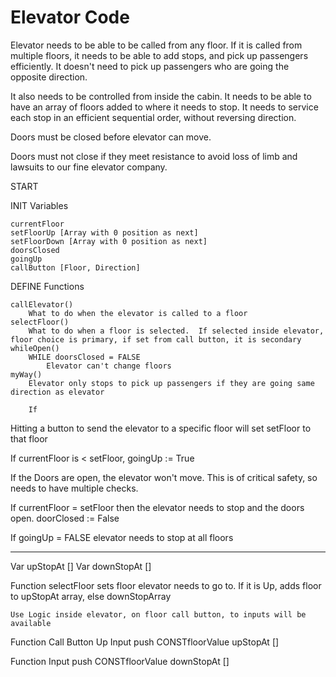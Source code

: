 # Elevator Code


Elevator needs to be able to be called from any floor.  If it is called from multiple floors, it needs to be able to add stops, and pick up passengers efficiently.  It doesn't need to pick up passengers who are going the opposite direction.

It also needs to be controlled from inside the cabin.  It needs to be able to have an array of floors added to where it needs to stop.  It needs to service each stop in an efficient sequential order, without reversing direction.

Doors must be closed before elevator can move.

Doors must not close if they meet resistance to avoid loss of limb and lawsuits to our fine elevator company.


START

INIT Variables

    currentFloor
    setFloorUp [Array with 0 position as next]
    setFloorDown [Array with 0 position as next]
    doorsClosed
    goingUp
    callButton [Floor, Direction]

DEFINE Functions

    callElevator()
        What to do when the elevator is called to a floor
    selectFloor()
        What to do when a floor is selected.  If selected inside elevator, floor choice is primary, if set from call button, it is secondary
    whileOpen()
        WHILE doorsClosed = FALSE
            Elevator can't change floors
    myWay()
        Elevator only stops to pick up passengers if they are going same direction as elevator

        If 
        
Hitting a button to send the elevator to a specific floor will set setFloor to that floor

If currentFloor is < setFloor, goingUp := True

If the Doors are open, the elevator won't move. This is of critical safety, so needs to have multiple checks.

If currentFloor = setFloor then the elevator needs to stop and the doors open.  doorClosed := False

If goingUp = FALSE elevator needs to stop at all floors 

---

Var upStopAt []
Var downStopAt []

Function selectFloor
    sets floor elevator needs to go to.  If it is Up, adds floor to upStopAt array, else downStopArray

    Use Logic inside elevator, on floor call button, to inputs will be available

Function Call Button Up
    Input push CONSTfloorValue upStopAt []

Function
    Input push CONSTfloorValue downStopAt []